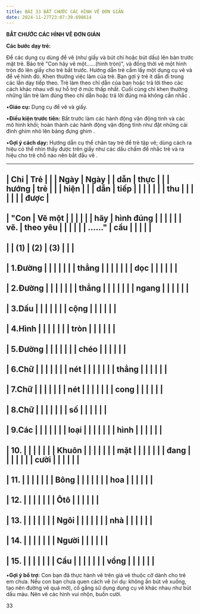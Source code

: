 ```yaml
---
title: BÀI 33 BẮT CHƯỚC CÁC HÌNH VẼ ĐƠN GIẢN
date: 2024-11-27T23:07:39.698614
---
```


**BẮT CHƯỚC CÁC HÌNH VẼ ĐƠN GIẢN**

**Các bước dạy trẻ:**

Để các dụng cụ dùng để vẽ (như giấy và bút chì hoặc bút dấu) lên bàn
trước mặt trẻ. Bảo trẻ "Con hãy vẽ một......(hình tròn)", và đồng thời
vẽ một hình tròn đó lên giấy cho trẻ bắt trước. Hướng dẫn trẻ cầm lấy
một dụng cụ vẽ và để vẽ hình đó. Khen thưởng việc làm của trẻ. Bạn gợi
ý trẻ ít dần đi trong các lần dạy tiếp theo. Trẻ làm theo chỉ dẫn của
bạn hoặc trả lời theo các cách khác nhau với sự hỗ trợ ở mức thấp
nhất. Cuối cùng chỉ khen thưởng những lần trẻ làm đúng theo chỉ dẫn
hoặc trả lời đúng mà không cần nhắc .

•**Giáo cụ:** Dụng cụ để vẽ và giấy.

•**Điều kiện trước tiên:** Bắt trước làm các hành động vận động tinh
và các mô hình khối; hoàn thành các hành động vận động tĩnh như đặt
những cái đinh ghim nhỏ lên bảng đựng ghim .

•**Gợi ý cách dạy:** Hướng dẫn cụ thể chân tay trẻ để trẻ tập vẽ; dùng
cách ra hiệu có thể nhìn thấy được trên giấy như các dấu chấm để nhắc
trẻ và ra hiệu cho trẻ chỗ nào nên bắt đầu vẽ .

-------------------------------------------------------------------------
| **Chỉ     | **Trẻ     |           |           | **Ngày** | **Ngày  |
| dẫn**     | thực      |           |           | **hướng   | trẻ     |
|           | hiện**    |           |           | dẫn**     | tiếp    |
|           |           |           |           |           | thu     |
|           |           |           |           |           | được**  |
-------------------------------------------------------------------------
| "**Con    | **Vẽ một  |           |           |           |           |
| hãy       | hình đúng |           |           |           |           |
| vẽ.       | theo yêu  |           |           |           |           |
| ......**" | cầu**     |           |           |           |           |
-------------------------------------------------------------------------
|           | **(1)**   | **(2)**   | **(3)**   |           |           |
-------------------------------------------------------------------------
| 1.Đường |           |           |           |           |           |
| thẳng   |           |           |           |           |           |
| dọc     |           |           |           |           |           |
-------------------------------------------------------------------------
| 2.Đường |           |           |           |           |           |
| thẳng   |           |           |           |           |           |
| ngang   |           |           |           |           |           |
-------------------------------------------------------------------------
| 3.Dấu   |           |           |           |           |           |
| cộng    |           |           |           |           |           |
-------------------------------------------------------------------------
| 4.Hình  |           |           |           |           |           |
| tròn    |           |           |           |           |           |
-------------------------------------------------------------------------
| 5.Đường |           |           |           |           |           |
| chéo    |           |           |           |           |           |
-------------------------------------------------------------------------
| 6.Chữ   |           |           |           |           |           |
| nét     |           |           |           |           |           |
| thẳng   |           |           |           |           |           |
-------------------------------------------------------------------------
| 7.Chữ   |           |           |           |           |           |
| nét     |           |           |           |           |           |
| cong    |           |           |           |           |           |
-------------------------------------------------------------------------
| 8.Chữ   |           |           |           |           |           |
| số      |           |           |           |           |           |
-------------------------------------------------------------------------
| 9.Các   |           |           |           |           |           |
| loại    |           |           |           |           |           |
| hình    |           |           |           |           |           |
-------------------------------------------------------------------------
| 10.    |           |           |           |           |           |
| Khuôn   |           |           |           |           |           |
| mặt     |           |           |           |           |           |
| đang    |           |           |           |           |           |
| cười    |           |           |           |           |           |
-------------------------------------------------------------------------
| 11.    |           |           |           |           |           |
| Bông    |           |           |           |           |           |
| hoa     |           |           |           |           |           |
-------------------------------------------------------------------------
| 12.    |           |           |           |           |           |
| Ôtô     |           |           |           |           |           |
-------------------------------------------------------------------------
| 13.    |           |           |           |           |           |
| Ngôi    |           |           |           |           |           |
| nhà     |           |           |           |           |           |
-------------------------------------------------------------------------
| 14.    |           |           |           |           |           |
| Người   |           |           |           |           |           |
-------------------------------------------------------------------------
| 15.    |           |           |           |           |           |
| Cầu     |           |           |           |           |           |
| vồng    |           |           |           |           |           |
-------------------------------------------------------------------------

•**Gợi ý bổ trợ:** Con bạn đã thực hành vẽ trên giá vẽ thuộc cỡ dành
cho trẻ em chưa. Nếu con bạn chưa quen cách vẽ (ví dụ: không ấn bút vẽ
xuống, tạo nên đường vẽ quá mờ), cố gắng sử dụng dụng cụ vẽ khác nhau
như bút dấu màu. Nên vẽ các hình vui nhộn, buồn cười.

33

